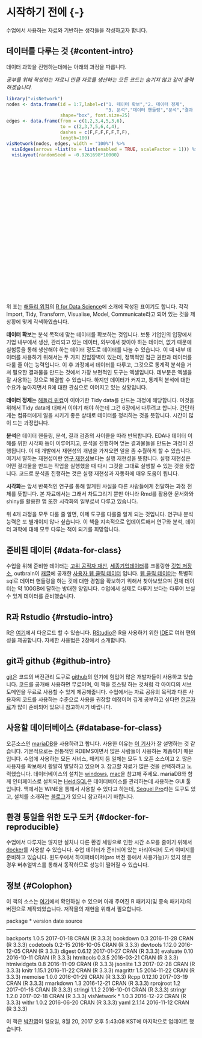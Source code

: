 
# 시작하기 전에 {-}

수업에서 사용하는 자료와 기반하는 생각들을 작성하고자 합니다. 

## 데이터를 다루는 것 {#content-intro}

데이터 과학을 진행하는데에는 아래의 과정을 따릅니다. 

*공부를 위해 작성하는 자료니 만큼 자료를 생산하는 모든 코드는 숨기지 않고 같이 출력하겠습니다.*


```r
library("visNetwork")
nodes <- data.frame(id = 1:7,label=c("1. 데이터 확보","2. 데이터 정제",
                                     "3. 분석","데이터 핸들링","분석","결과 검증","4. 시각화"),
                    shape="box", font.size=25)
edges <- data.frame(from = c(1,2,3,4,5,3,6), 
                    to = c(2,3,7,5,6,4,4),
                    dashes = c(F,F,F,F,F,T,F),
                    length=100)
visNetwork(nodes, edges, width = "100%") %>% 
  visEdges(arrows =list(to = list(enabled = TRUE, scaleFactor = 1))) %>% 
  visLayout(randomSeed = -0.9261698*10000)
```

<!--html_preserve--><div id="htmlwidget-14d5992801777f4abbc5" style="width:100%;height:355.968px;" class="visNetwork html-widget"></div>
<script type="application/json" data-for="htmlwidget-14d5992801777f4abbc5">{"x":{"nodes":{"id":[1,2,3,4,5,6,7],"label":["1. 데이터 확보","2. 데이터 정제","3. 분석","데이터 핸들링","분석","결과 검증","4. 시각화"],"shape":["box","box","box","box","box","box","box"],"font.size":[25,25,25,25,25,25,25]},"edges":{"from":[1,2,3,4,5,3,6],"to":[2,3,7,5,6,4,4],"dashes":[false,false,false,false,false,true,false],"length":[100,100,100,100,100,100,100]},"nodesToDataframe":true,"edgesToDataframe":true,"options":{"width":"100%","height":"100%","nodes":{"shape":"dot"},"manipulation":{"enabled":false},"edges":{"arrows":{"to":{"enabled":true,"scaleFactor":1}}},"layout":{"randomSeed":-9261.698}},"groups":null,"width":"100%","height":null,"idselection":{"enabled":false},"byselection":{"enabled":false},"main":null,"submain":null,"footer":null},"evals":[],"jsHooks":[]}</script><!--/html_preserve-->

위 표는 [해들리 위컴][101]의 [R for Data Science](http://r4ds.had.co.nz/)에 소개에 작성된 표이기도 합니다. 각각 Import, Tidy, Transform, Visualise, Model, Communicate라고 되어 있는 것을 제 상황에 맞게 각색하였습니다.

**데이터 확보**는 분석 목적에 맞는 데이터를 확보하는 것입니다. 보통 기업인의 입장에서 기업 내부에서 생산, 관리되고 있는 데이터, 외부에서 찾아야 하는 데이터, 없기 때문에 실험등을 통해 생산해야 하는 데이터 정도로 데이터를 나눌 수 있습니다. 이 때 내부 데이터를 사용하기 위해서는 두 가지 진입장벽이 있는데, 정책적인 접근 권한과 데이터를 다룰 줄 아는 능력입니다. 이 후 과정에서 데이터를 다루고, 그것으로 통계적 분석을 거쳐 필요한 결과물을 만드는 것에서 가장 보편적인 도구는 엑셀입니다. 데부분은 엑셀을 잘 사용하는 것으로 해결할 수 있습니다. 하지만 데이터가 커지고, 통계적 분석에 대한 수요가 높아지면서 R에 대한 관심으로 이어지고 있는 상황입니다.

**데이터 정제**는 [해들리 위컴][101]이 이야기한 Tidy data를 만드는 과정에 해당합니다. 이것을 위해서 Tidy data에 대해서 이야기 해야 하는데 그건 6장에서 다루려고 합니다. 간단하게는 컴퓨터에게 일을 시키기 좋은 상태로 데이터를 정리하는 것을 뜻합니다. 시간이 많이 드는 과정입니다.

**분석**은 데이터 핸들링, 분석, 결과 검증의 사이클을 따라 반복합니다. EDA나 데이터 이해를 위한 시각화 등이 이루어지고, 분석을 진행하며 얻는 결과물들을 만드는 과정이 진행됩니다. 이 때 개발에서 재현성의 개념을 가져오면 일을 좀 수월하게 할 수 있습니다. 여기서 말하는 재현성이란 [연구 재현성][102]보다는 실행 재현성을 뜻합니다. 실행 재현성은 어떤 결과물을 만드는 작업을 실행했을 때 다시 그것을 그대로 실행할 수 있는 것을 뜻합니다. 코드로 분석을 진행하는 것은 실행 재현성과 자동화에 매우 도움이 됩니다.

**시각화**는 앞서 반복적인 연구를 통해 알게된 사실을 다른 사람들에게 전달하는 과정 전체를 뜻합니다. 본 자료에서는 그래서 차트그리기 뿐만 아니라 Rmd를 활용한 문서화와 shiny를 활용한 앱 또한 시각화의 일부로써 다루고 있습니다.

위 4개 과정을 모두 다룰 줄 알면, 이제 도구를 다룰줄 알게 되는 것입니다. 연구나 분석 능력은 또 별개이지 않나 싶습니다. 이 책을 지속적으로 업데이트해서 연구와 분석, 데이터 과학에 대해 모두 다루는 책이 되기를 희망합니다.

## 준비된 데이터 {#data-for-class}

수업을 위해 준비한 데이터는 [고위 공직자 재산][103], [세종기업데이터][104]를 크롤링한 [깃헙 저장소][105], outbrain이 [캐글][106]에 공개한 [사용자 웹 클릭 데이터][107] 입니다. [웹 클릭 데이터][107]는 특별히 sql로 데이터 핸들링을 하는 것에 대한 경험을 확보하기 위해서 찾아보았으며 전체 데이터는 약 100GB에 달하는 방대한 양입니다. 수업에서 실제로 다루기 보다는 다루어 보실 수 있게 데이터를 준비했습니다.

## R과 Rstudio {#rstudio-intro}

R은 [여기][116]에서 다운로드 할 수 있습니다. [RStudio][118]은 R을 사용하기 위한 [IDE][119]로 여러 편의성을 제공합니다. 자세한 사용법은 2장에서 소개합니다.

## git과 github {#github-intro}

[git][120]은 코드의 버전관리 도구로 [github][121]의 인기에 힘입어 많은 개발자들이 사용하고 있습니다. 코드를 공개해 사용하면 무료이며, 이 책을 호스팅 하는 것처럼 각 아이디의 서브도메인을 무료로 사용할 수 있게 제공해줍니다. 수업에서는 자료 공유의 목적과 다른 사용자의 코드를 사용하는 수준으로 사용을 권장할 예정이며 깊게 공부하고 싶다면 [한글자료][122]가 많이 준비되어 있으니 참고하시기 바랍니다.

## 사용할 데이터베이스 {#database-for-class}

오픈소스인 [mariaDB][108]을 사용하려고 합니다. 사용한 이유는 [이 기사][109]가 잘 설명하는 것 같습니다. 기본적으로는 전통적인 RDBMS이면서 많은 사람들이 사용하는 제품이기 때문입니다. 수업에 사용하는 모든 서비스, 패키지 등 일체는 모두 1. 오픈 소스이고 2. 많은 사용자를 확보해서 활발히 발달하고 있으며 3. 참고할 자료가 많은 것을 선택하려고 노력했습니다. 데이터베이스의 설치는 [windows][110], [mac][112]을 참고해 주세요. mariaDB와 함께 인터페이스로 설치되는 [HeidiSQL][113]은 데이터베이스를 관리하는데 사용하는 GUI 툴입니다. 맥에서는 WINE을 통해서 사용할 수 있다고 하는데, [Sequel Pro][114]라는 도구도 있고, 설치를 소개하는 [블로그][111]가 있으니 참고하시기 바랍니다. 

## 환경 통일을 위한 도구 도커 {#docker-for-reproducible}

수업에서 다루지는 않지만 설치나 다른 환경 세팅으로 인한 시간 소모를 줄이기 위해서 [docker][115]를 사용할 수 있습니다. 수업 데이터가 준비되어 있는 마리아디비 도커 이미지를 준비하고 있습니다. 윈도우에서 하이퍼바이저(pro 버전 등에서 사용가능)가 있지 않은 경우 버추얼박스를 통해서 동작하므로 성능이 떨어질 수 있습니다. 

## 정보 {#Colophon}

 이 책의 소스는 [여기][117]에서 확인하실 수 있으며 아래 주어진 R 패키지(및 종속 패키지)의 버전으로 제작되었습니다. 저작물의 재현을 위해서 필요합니다.


package       *    version   date         source         
------------  ---  --------  -----------  ---------------
backports          1.0.5     2017-01-18   CRAN (R 3.3.3) 
bookdown           0.3       2016-11-28   CRAN (R 3.3.3) 
codetools          0.2-15    2016-10-05   CRAN (R 3.3.3) 
devtools           1.12.0    2016-12-05   CRAN (R 3.3.3) 
digest             0.6.12    2017-01-27   CRAN (R 3.3.3) 
evaluate           0.10      2016-10-11   CRAN (R 3.3.3) 
htmltools          0.3.5     2016-03-21   CRAN (R 3.3.3) 
htmlwidgets        0.8       2016-11-09   CRAN (R 3.3.3) 
jsonlite           1.3       2017-02-28   CRAN (R 3.3.3) 
knitr              1.15.1    2016-11-22   CRAN (R 3.3.3) 
magrittr           1.5       2014-11-22   CRAN (R 3.3.3) 
memoise            1.0.0     2016-01-29   CRAN (R 3.3.3) 
Rcpp               0.12.10   2017-03-19   CRAN (R 3.3.3) 
rmarkdown          1.3       2016-12-21   CRAN (R 3.3.3) 
rprojroot          1.2       2017-01-16   CRAN (R 3.3.3) 
stringi            1.1.2     2016-10-01   CRAN (R 3.3.3) 
stringr            1.2.0     2017-02-18   CRAN (R 3.3.3) 
visNetwork    *    1.0.3     2016-12-22   CRAN (R 3.3.3) 
withr              1.0.2     2016-06-20   CRAN (R 3.3.3) 
yaml               2.1.14    2016-11-12   CRAN (R 3.3.3) 

 이 책은 [박찬엽][123]이 일요일, 8월 20, 2017 오후 5:43:08 KST에 마지막으로 업데이트 했습니다.

[101]: http://hadley.nz/
[102]: http://scienceon.hani.co.kr/?document_srl=396048
[103]: http://jaesan.newstapa.org/#data
[104]: http://www.sejongdata.com/
[105]: https://github.com/mrchypark/sejongFinData
[106]: https://www.kaggle.com/
[107]: https://www.kaggle.com/c/outbrain-click-prediction/data
[108]: https://downloads.mariadb.org/
[109]: http://www.bloter.net/archives/172930
[110]: http://pyonji.tistory.com/11
[111]: http://wingsnote.com/22
[112]: https://cpuu.postype.com/post/24270/
[113]: https://www.heidisql.com/
[114]: http://www.sequelpro.com/
[115]: http://www.docker.com/
[116]: https://cloud.r-project.org/
[117]: https://github.com/mrchypark/data_camp_dabrp
[118]: https://www.rstudio.com/products/rstudio/download/
[119]: https://ko.wikipedia.org/wiki/%ED%86%B5%ED%95%A9_%EA%B0%9C%EB%B0%9C_%ED%99%98%EA%B2%BD
[120]: https://git-scm.com/book/ko/v2/%EC%8B%9C%EC%9E%91%ED%95%98%EA%B8%B0-%EB%B2%84%EC%A0%84-%EA%B4%80%EB%A6%AC%EB%9E%80%3F
[121]: https://github.com/
[122]: https://rogerdudler.github.io/git-guide/index.ko.html
[123]: https://rcoholic.github.io/
